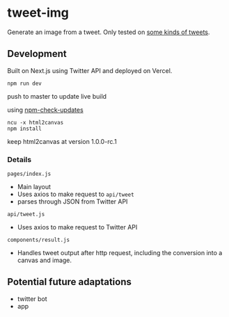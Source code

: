 # tweet-img

Generate an image from a tweet.
Only tested on [some kinds of tweets](https://github.com/mhuap/tweet-img/projects/5).

## Development

Built on Next.js using Twitter API and deployed on Vercel.

```
npm run dev
```
push to master to update live build

using [npm-check-updates](https://www.npmjs.com/package/npm-check-updates)
```
ncu -x html2canvas
npm install
```
keep html2canvas at version 1.0.0-rc.1

### Details
`pages/index.js`
- Main layout
- Uses axios to make request to `api/tweet`
- parses through JSON from Twitter API

`api/tweet.js`
- Uses axios to make request to Twitter API

`components/result.js`
- Handles tweet output after http request, including the conversion into a canvas and image.

## Potential future adaptations
- twitter bot
- app
